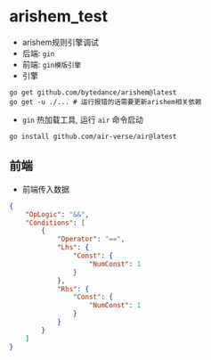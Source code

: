 # arishem_test
- arishem规则引擎调试
- 后端: `gin`
- 前端: `gin模版引擎`
- 引擎
```shell
go get github.com/bytedance/arishem@latest
go get -u ./... # 运行报错的话需要更新arishem相关依赖
```
- `gin` 热加载工具, 运行 `air` 命令启动
```shell
go install github.com/air-verse/air@latest
```
## 前端
- 前端传入数据
```json
{
    "OpLogic": "&&",
    "Conditions": [
        {
            "Operator": "==",
            "Lhs": {
                "Const": {
                    "NumConst": 1
                }
            },
            "Rhs": {
                "Const": {
                    "NumConst": 1
                }
            }
        }
    ]
}
```